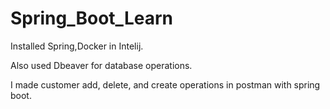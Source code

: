 # Spring_Boot_Learn


Installed Spring,Docker in Intelij.

Also used Dbeaver for database operations.


I made customer add, delete, and create operations in postman with spring boot.
